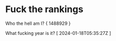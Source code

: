 # Fuck the rankings

Who the hell am I?
{ 1488929 }

What fucking year is it?
[ 2024-01-18T05:35:27Z ]
